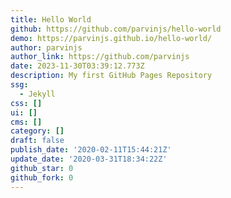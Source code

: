 ```yaml
---
title: Hello World
github: https://github.com/parvinjs/hello-world
demo: https://parvinjs.github.io/hello-world/
author: parvinjs
author_link: https://github.com/parvinjs
date: 2023-11-30T03:39:12.773Z
description: My first GitHub Pages Repository
ssg:
  - Jekyll
css: []
ui: []
cms: []
category: []
draft: false
publish_date: '2020-02-11T15:44:21Z'
update_date: '2020-03-31T18:34:22Z'
github_star: 0
github_fork: 0
---
```

